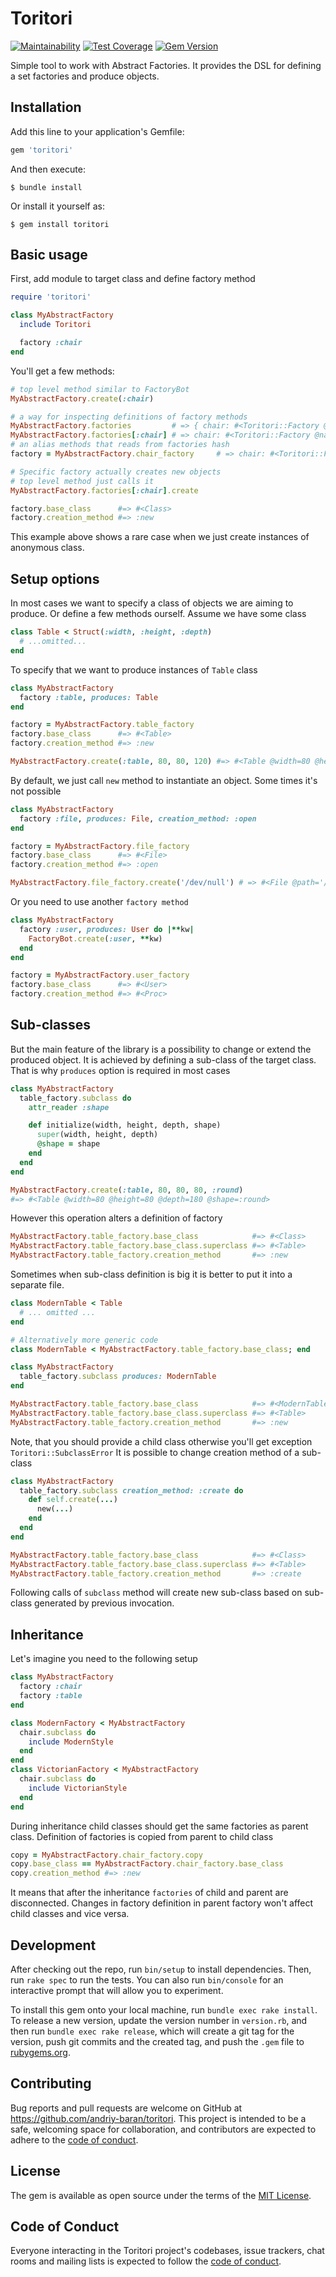# Toritori

[![Maintainability](https://api.codeclimate.com/v1/badges/4e5138d5018b81671692/maintainability)](https://codeclimate.com/github/andriy-baran/toritori/maintainability)
[![Test Coverage](https://api.codeclimate.com/v1/badges/4e5138d5018b81671692/test_coverage)](https://codeclimate.com/github/andriy-baran/toritori/test_coverage)
[![Gem Version](https://badge.fury.io/rb/toritori.svg)](https://badge.fury.io/rb/toritori)

Simple tool to work with Abstract Factories.
It provides the DSL for defining a set factories and produce objects.

## Installation

Add this line to your application's Gemfile:

```ruby
gem 'toritori'
```

And then execute:

    $ bundle install

Or install it yourself as:

    $ gem install toritori

## Basic usage
First, add module to target class and define factory method
```ruby
require 'toritori'

class MyAbstractFactory
  include Toritori

  factory :chair
end
```
You'll get a few methods:
```ruby
# top level method similar to FactoryBot
MyAbstractFactory.create(:chair)

# a way for inspecting definitions of factory methods
MyAbstractFactory.factories         # => { chair: #<Toritori::Factory @name: :chair> }
MyAbstractFactory.factories[:chair] # => chair: #<Toritori::Factory @name: :chair>
# an alias methods that reads from factories hash
factory = MyAbstractFactory.chair_factory     # => chair: #<Toritori::Factory @name: :chair>

# Specific factory actually creates new objects
# top level method just calls it
MyAbstractFactory.factories[:chair].create

factory.base_class      #=> #<Class>
factory.creation_method #=> :new
```
This example above shows a rare case when we just create instances of anonymous class.
## Setup options
In most cases we want to specify a class of objects we are aiming to produce. Or define a few methods ourself.
Assume we have some class
```ruby
class Table < Struct(:width, :height, :depth)
  # ...omitted...
end
```
To specify that we want to produce instances of `Table` class
```ruby
class MyAbstractFactory
  factory :table, produces: Table
end

factory = MyAbstractFactory.table_factory
factory.base_class      #=> #<Table>
factory.creation_method #=> :new

MyAbstractFactory.create(:table, 80, 80, 120) #=> #<Table @width=80 @height=80 @depth=180>
```
By default, we just call `new` method to instantiate an object. Some times it's not possible
```ruby
class MyAbstractFactory
  factory :file, produces: File, creation_method: :open
end

factory = MyAbstractFactory.file_factory
factory.base_class      #=> #<File>
factory.creation_method #=> :open

MyAbstractFactory.file_factory.create('/dev/null') # => #<File @path='/dev/null'>
```
Or you need to use another `factory method`
```ruby
class MyAbstractFactory
  factory :user, produces: User do |**kw|
    FactoryBot.create(:user, **kw)
  end
end

factory = MyAbstractFactory.user_factory
factory.base_class      #=> #<User>
factory.creation_method #=> #<Proc>
```
## Sub-classes
But the main feature of the library is a possibility to change or extend the produced object. It is achieved by defining a sub-class of the target class. That is why `produces` option is required in most cases
```ruby
class MyAbstractFactory
  table_factory.subclass do
    attr_reader :shape

    def initialize(width, height, depth, shape)
      super(width, height, depth)
      @shape = shape
    end
  end
end

MyAbstractFactory.create(:table, 80, 80, 80, :round)
#=> #<Table @width=80 @height=80 @depth=180 @shape=:round>
```
However this operation alters a definition of factory
```ruby
MyAbstractFactory.table_factory.base_class            #=> #<Class>
MyAbstractFactory.table_factory.base_class.superclass #=> #<Table>
MyAbstractFactory.table_factory.creation_method       #=> :new
```
Sometimes when sub-class definition is big it is better to put it into a separate file.
```ruby
class ModernTable < Table
  # ... omitted ...
end

# Alternatively more generic code
class ModernTable < MyAbstractFactory.table_factory.base_class; end

class MyAbstractFactory
  table_factory.subclass produces: ModernTable
end

MyAbstractFactory.table_factory.base_class            #=> #<ModernTable>
MyAbstractFactory.table_factory.base_class.superclass #=> #<Table>
MyAbstractFactory.table_factory.creation_method       #=> :new
```
Note, that you should provide a child class otherwise you'll get exception `Toritori::SubclassError`
It is possible to change creation method of a sub-class
```ruby
class MyAbstractFactory
  table_factory.subclass creation_method: :create do
    def self.create(...)
      new(...)
    end
  end
end

MyAbstractFactory.table_factory.base_class            #=> #<Class>
MyAbstractFactory.table_factory.base_class.superclass #=> #<Table>
MyAbstractFactory.table_factory.creation_method       #=> :create
```
Following calls of `subclass` method will create new sub-class based on sub-class generated by previous invocation.
## Inheritance
Let's imagine you need to the following setup
```ruby
class MyAbstractFactory
  factory :chair
  factory :table
end

class ModernFactory < MyAbstractFactory
  chair.subclass do
    include ModernStyle
  end
end
class VictorianFactory < MyAbstractFactory
  chair.subclass do
    include VictorianStyle
  end
end
```
During inheritance child classes should get the same factories as parent class. Definition of factories is copied from parent to child class
```ruby
copy = MyAbstractFactory.chair_factory.copy
copy.base_class == MyAbstractFactory.chair_factory.base_class
copy.creation_method #=> :new
```
It means that after the inheritance `factories` of child and parent are disconnected. Changes in factory definition in parent factory won't affect child classes and vice versa.

## Development

After checking out the repo, run `bin/setup` to install dependencies. Then, run `rake spec` to run the tests. You can also run `bin/console` for an interactive prompt that will allow you to experiment.

To install this gem onto your local machine, run `bundle exec rake install`. To release a new version, update the version number in `version.rb`, and then run `bundle exec rake release`, which will create a git tag for the version, push git commits and the created tag, and push the `.gem` file to [rubygems.org](https://rubygems.org).

## Contributing

Bug reports and pull requests are welcome on GitHub at https://github.com/andriy-baran/toritori. This project is intended to be a safe, welcoming space for collaboration, and contributors are expected to adhere to the [code of conduct](https://github.com/andriy-baran/toritori/blob/master/CODE_OF_CONDUCT.md).

## License

The gem is available as open source under the terms of the [MIT License](https://opensource.org/licenses/MIT).

## Code of Conduct

Everyone interacting in the Toritori project's codebases, issue trackers, chat rooms and mailing lists is expected to follow the [code of conduct](https://github.com/andriy-baran/toritori/blob/master/CODE_OF_CONDUCT.md).
